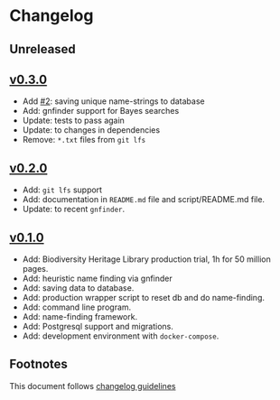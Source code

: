 # Changelog

## Unreleased

## [v0.3.0]

- Add [#2]: saving unique name-strings to database
- Add: gnfinder support for Bayes searches
- Update: tests to pass again
- Update: to changes in dependencies
- Remove: `*.txt` files from `git lfs`

## [v0.2.0]

- Add: `git lfs` support
- Add: documentation in `README.md` file and script/README.md file.
- Update: to recent `gnfinder`.

## [v0.1.0]

- Add: Biodiversity Heritage Library production trial, 1h for 50 million pages.
- Add: heuristic name finding via gnfinder
- Add: saving data to database.
- Add: production wrapper script to reset db and do name-finding.
- Add: command line program.
- Add: name-finding framework.
- Add: Postgresql support and migrations.
- Add: development environment with `docker-compose`.

## Footnotes

This document follows [changelog guidelines]

[v0.3.0]: https://github.com/gnames/bhlindex/tree/v0.3.0
[v0.2.0]: https://github.com/gnames/bhlindex/tree/v0.2.0
[v0.1.0]: https://github.com/gnames/bhlindex/tree/v0.1.0

[#2]: https://github.com/gnames/bhlindex/issues/2

[changelog guidelines]: https://github.com/olivierlacan/keep-a-changelog
